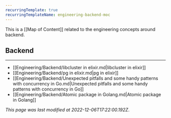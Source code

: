 ```yaml
---
recurringTemplate: true
recurringTemplateName: engineering-backend-moc
---
```


This is a [[Map of Content]] related to the engineering concepts around backend.

## Backend
---
- [[Engineering/Backend/libcluster in elixir.md|libcluster in elixir]]
- [[Engineering/Backend/pg in elixir.md|pg in elixir]]
- [[Engineering/Backend/Unexpected pitfalls and some handy patterns with concurrency in Go.md|Unexpected pitfalls and some handy patterns with concurrency in Go]]
- [[Engineering/Backend/Atomic package in Golang.md|Atomic package in Golang]]


*This page was last modified at 2022-12-06T17:22:00.192Z*.
